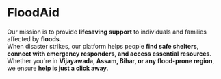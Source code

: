 # FloodAid

Our mission is to provide **lifesaving support** to individuals and families affected by **floods**.  
When disaster strikes, our platform helps people **find safe shelters, connect with emergency responders, and access essential resources**. Whether you're in **Vijayawada, Assam, Bihar, or any flood-prone region**, we ensure **help is just a click away**.
